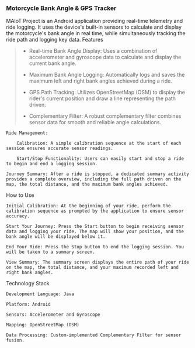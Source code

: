 <H3> Motorcycle Bank Angle & GPS Tracker </H3>

<p> MAIoT Project is an Android application providing real-time telemetry and ride logging. It uses the device's built-in sensors to calculate and display the motorcycle's bank angle in real time, while simultaneously tracking the ride path and logging key data.
Features </p>

> - Real-time Bank Angle Display: Uses a combination of accelerometer and gyroscope data to calculate and display the current bank angle.
>
> - Maximum Bank Angle Logging: Automatically logs and saves the maximum left and right bank angles achieved during a ride.
>
> - GPS Path Tracking: Utilizes OpenStreetMap (OSM) to display the rider's current position and draw a line representing the path driven.
>
> - Complementary Filter: A robust complementary filter combines sensor data for smooth and reliable angle calculations.

    Ride Management:

        Calibration: A simple calibration sequence at the start of each session ensures accurate sensor readings.

        Start/Stop Functionality: Users can easily start and stop a ride to begin and end a logging session.

    Journey Summary: After a ride is stopped, a dedicated summary activity provides a complete overview, including the full path driven on the map, the total distance, and the maximum bank angles achieved.

How to Use

    Initial Calibration: At the beginning of your ride, perform the calibration sequence as prompted by the application to ensure sensor accuracy.

    Start Your Journey: Press the Start button to begin receiving sensor data and logging your ride. The map will show your position, and the bank angle will be displayed below it.

    End Your Ride: Press the Stop button to end the logging session. You will be taken to a summary screen.

    View Summary: The summary screen displays the entire path of your ride on the map, the total distance, and your maximum recorded left and right bank angles.

Technology Stack

    Development Language: Java

    Platform: Android

    Sensors: Accelerometer and Gyroscope

    Mapping: OpenStreetMap (OSM)

    Data Processing: Custom-implemented Complementary Filter for sensor fusion.

